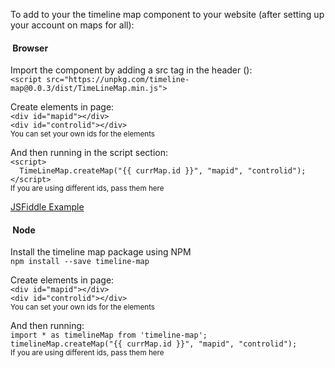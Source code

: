 To add to your the timeline map component to your website (after setting up your account on maps for all):

####  Browser

Import the component by adding a src tag in the header (<head>):  
`<script src="https://unpkg.com/timeline-map@0.0.3/dist/TimeLineMap.min.js">`

Create elements in page:  
`<div id="mapid"></div>`  
`<div id="controlid"></div>`  
<small class="text-muted">You can set your own ids for the elements</small>

And then running in the script section:  
`<script>`  
`  TimeLineMap.createMap("{{ currMap.id }}", "mapid", "controlid");`  
`</script>`  
<small class="text-muted">If you are using different ids, pass them here</small>

[JSFiddle Example](https://jsfiddle.net/MapsForAll/0jesrys8/)

####  Node

Install the timeline map package using NPM  
`npm install --save timeline-map`

Create elements in page:  
`<div id="mapid"></div>`  
`<div id="controlid"></div>`  
<small class="text-muted">You can set your own ids for the elements</small>

And then running:  
`import * as timelineMap from 'timeline-map';`  
`timelineMap.createMap("{{ currMap.id }}", "mapid", "controlid");`  
<small class="text-muted">If you are using different ids, pass them here</small>
